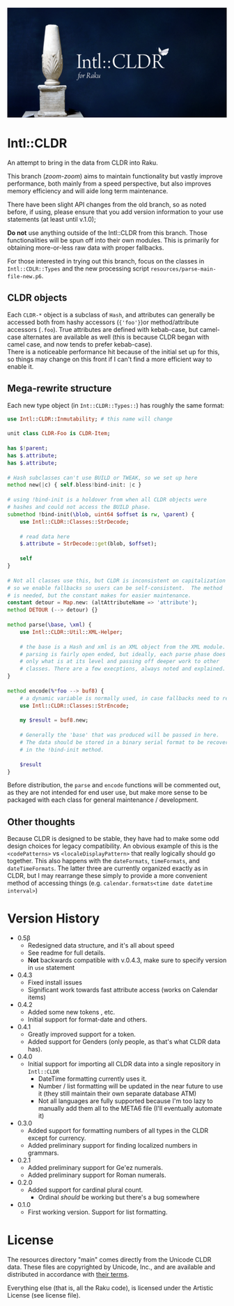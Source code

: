 ![The Cippi of Melqart with a white butterfly resting atop the words Intl::CLDR for Raku](docs/logo.png)

# Intl::CLDR
An attempt to bring in the data from CLDR into Raku.
 
This branch (*zoom-zoom*) aims to maintain functionality but vastly improve performance, both
mainly from a speed perspective, but also improves memory efficiency and will aide long term maintenance.

There have been slight API changes from the old branch, so as noted before, if using, please
ensure that you add version information to your use statements (at least until v.1.0);

**Do not** use anything outside of the Intl::CLDR from this branch.
Those functionalities will be spun off into their own modules.
This is primarily for obtaining more-or-less raw data with proper fallbacks.

For those interested in trying out this branch, focus on the classes in `Intl::CDLR::Types` and the new processing script
`resources/parse-main-file-new.p6`.  

## CLDR objects

Each `CLDR-*` object is a subclass of `Hash`, and attributes can generally be accessed both from 
hashy accessors (`{'foo'}`)or method/attribute accessors (`.foo`).
True attributes are defined with kebab-case, but camel-case alternates are available as well (this is because CLDR began with camel case, and now tends to prefer kebab-case).  
There is a noticeable performance hit because of the initial set up for this, so things may change on this front if I can't find a more efficient way to enable it.


## Mega-rewrite structure

Each new type object (in `Int::CLDR::Types::`) has roughly the same format:

```raku 
use Intl::CLDR::Inmutability; # this name will change

unit class CLDR-Foo is CLDR-Item;

has $!parent;
has $.attribute;
has $.attribute;

# Hash subclasses can't use BUILD or TWEAK, so we set up here
method new(|c) { self.bless!bind-init: |c }

# using !bind-init is a holdover from when all CLDR objects were 
# hashes and could not access the BUILD phase.
submethod !bind-init(\blob, uint64 $offset is rw, \parent) {
    use Intl::CLDR::Classes::StrDecode; 
    
    # read data here
    $.attribute = StrDecode::get(blob, $offset);
    
    self
}

# Not all classes use this, but CLDR is inconsistent on capitalization 
# so we enable fallbacks so users can be self-consistent.  The method
# is needed, but the constant makes for easier maintenance.
constant detour = Map.new: (altAttributeName => 'attribute');
method DETOUR (--> detour) {}

method parse(\base, \xml) {
    use Intl::CLDR::Util::XML-Helper;
   
    # the base is a Hash and xml is an XML object from the XML module.
    # parsing is fairly open ended, but ideally, each parse phase does
    # only what is at its level and passing off deeper work to other
    # classes. There are a few execptions, always noted and explained.
}

method encode(%*foo --> buf8) { 
    # a dynamic variable is normally used, in case fallbacks need to refer back
    use Intl::CLDR::Classes::StrEncode;
    
    my $result = buf8.new;
    
    # Generally the 'base' that was produced will be passed in here. 
    # The data should be stored in a binary serial format to be recovered
    # in the !bind-init method.
               
    $result
}
```

Before distribution, the `parse` and `encode` functions will be commented out, as they are not intended for end user use, but make more sense to be packaged with each class for general maintenance / development.

## Other thoughts

Because CLDR is designed to be stable, they have had to make some odd design choices for legacy compatibility.
An obvious example of this is the `<codePatterns>` vs `<localeDisplayPattern>` that really logically should go together.
This also happens with the `dateFormats`, `timeFormats`, and `dateTimeFormats`.
The latter three are currently organized exactly as in CLDR, but I may rearrange these simply to provide a more convenient method of accessing things (e.g. `calendar.formats<time date datetime interval>`)

# Version History
  * 0.5β
    * Redesigned data structure, and it's all about speed
    * See readme for full details.
    * **Not** backwards compatible with v.0.4.3, make sure to specify version in `use` statement
  * 0.4.3
    * Fixed install issues
    * Significant work towards fast attribute access (works on Calendar items)
  * 0.4.2
    * Added some new tokens <local-alpha>, etc.
    * Initial support for format-date and others.
  * 0.4.1
    * Greatly improved support for a <local-number> token.
    * Added support for Genders (only people, as that's what CLDR data has).
  * 0.4.0
    * Initial support for importing all CLDR data into a single repository in `Intl::CLDR`
      * DateTime formatting currently uses it.
      * Number / list formatting will be updated in the near future to use it (they still maintain their own separate database ATM)
      * Not all languages are fully supported because I'm too lazy to manually add them all to the META6 file (I'll eventually automate it)
  * 0.3.0
    * Added support for formatting numbers of all types in the CLDR except for currency.
    * Added preliminary support for finding localized numbers in grammars.
  * 0.2.1
    * Added preliminary support for Ge'ez numerals.  
    * Added preliminary support for Roman numerals.  
  * 0.2.0
    * Added support for cardinal plural count.
      * Ordinal *should* be working but there's a bug somewhere
  * 0.1.0  
    * First working version.  Support for list formatting.  

# License

The resources directory "main" comes directly from the Unicode CLDR data.
These files are copyrighted by Unicode, Inc., and are available and distributed
in accordance with [their terms](http://www.unicode.org/copyright.html).

Everything else (that is, all the Raku code), is licensed under the Artistic License (see license file).
